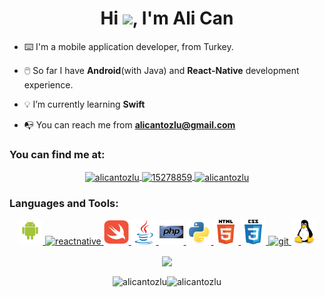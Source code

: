 <h1 align="center">Hi <img src="https://media.giphy.com/media/hvRJCLFzcasrR4ia7z/giphy.gif" width="25px">, I'm Ali Can</h1>

- ⌨️ I'm a mobile application developer, from Turkey.

- 🖱️ So far I have **Android**(with Java) and **React-Native** development experience.

- 💡 I’m currently learning **Swift**
 
- 📭 You can reach me from **alicantozlu@gmail.com**

<h3 align="left">You can find me at:</h3>

<p align="center">
 <a href="https://linkedin.com/in/alicantozlu" target="blank"><img align="center" src="https://raw.githubusercontent.com/rahuldkjain/github-profile-readme-generator/master/src/images/icons/Social/linked-in-alt.svg" alt="alicantozlu" height="30" width="40" />
 </a>
<a href="https://stackoverflow.com/users/15278859" target="blank"><img align="center" src="https://raw.githubusercontent.com/rahuldkjain/github-profile-readme-generator/master/src/images/icons/Social/stack-overflow.svg" alt="15278859" height="30" width="40" />
 </a>
<a href="https://www.hackerrank.com/alicantozlu" target="blank"><img align="center" src="https://raw.githubusercontent.com/rahuldkjain/github-profile-readme-generator/master/src/images/icons/Social/hackerrank.svg" alt="alicantozlu" height="30" width="40" />
 </a>
</p>

<h3 align="left">Languages and Tools:</h3>
<p align="center"> 
 <a href="https://developer.android.com" target="_blank" rel="noreferrer"> 
  <img src="https://raw.githubusercontent.com/devicons/devicon/master/icons/android/android-original-wordmark.svg" alt="android" width="40" height="40"/> 
 </a> 
  <a href="https://reactnative.dev/" target="_blank" rel="noreferrer"> 
   <img src="https://reactnative.dev/img/header_logo.svg" alt="reactnative" width="40" height="40"/> 
 </a>
 <a href="https://developer.apple.com/swift/" target="_blank" rel="noreferrer"> 
  <img src="https://raw.githubusercontent.com/devicons/devicon/master/icons/swift/swift-original.svg" alt="swift" width="40" height="40"/> 
 </a> 
 <a href="https://www.java.com" target="_blank" rel="noreferrer"> 
  <img src="https://raw.githubusercontent.com/devicons/devicon/master/icons/java/java-original.svg" alt="java" width="40" height="40"/> 
 </a> 
 <a href="https://www.php.net" target="_blank" rel="noreferrer"> 
  <img src="https://raw.githubusercontent.com/devicons/devicon/master/icons/php/php-original.svg" alt="php" width="40" height="40"/> 
 </a> 
 <a href="https://www.python.org" target="_blank" rel="noreferrer"> 
  <img src="https://raw.githubusercontent.com/devicons/devicon/master/icons/python/python-original.svg" alt="python" width="40" height="40"/> 
 </a>
 <a href="https://www.w3.org/html/" target="_blank" rel="noreferrer"> 
  <img src="https://raw.githubusercontent.com/devicons/devicon/master/icons/html5/html5-original-wordmark.svg" alt="html5" width="40" height="40"/> 
 </a> 
 <a href="https://www.w3schools.com/css/" target="_blank" rel="noreferrer"> 
  <img src="https://raw.githubusercontent.com/devicons/devicon/master/icons/css3/css3-original-wordmark.svg" alt="css3" width="40" height="40"/> 
 </a> 
 <a href="https://git-scm.com/" target="_blank" rel="noreferrer">
  <img src="https://www.vectorlogo.zone/logos/git-scm/git-scm-icon.svg" alt="git" width="40" height="40"/> 
 </a> 
 <a href="https://www.linux.org/" target="_blank" rel="noreferrer"> 
  <img src="https://raw.githubusercontent.com/devicons/devicon/master/icons/linux/linux-original.svg" alt="linux" width="40" height="40"/> 
 </a> 
</p>

<p align="center">
 <img align="center" src="https://github-readme-stats.vercel.app/api/top-langs?username=alicantozlu&show_icons=true&theme=dark&locale=en" />
</p>

<p align="center"><img align="center" src="https://github-readme-stats.vercel.app/api?username=alicantozlu&show_icons=true&theme=dark&locale=en" alt="alicantozlu"/><img align="center" src="https://github-readme-streak-stats.herokuapp.com/?user=alicantozlu&theme=dark" alt="alicantozlu" /></p>
